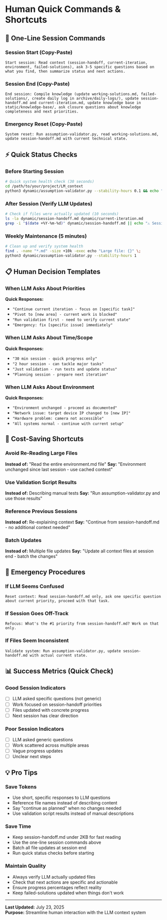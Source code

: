# Human Quick Commands & Shortcuts

## 🚀 One-Line Session Commands

### Session Start (Copy-Paste)
```
Start session: Read context (session-handoff, current-iteration, environment, failed-solutions), ask 3-5 specific questions based on what you find, then summarize status and next actions.
```

### Session End (Copy-Paste)  
```
End session: Compile knowledge (update working-solutions.md, failed-solutions/, create daily log in archive/daily-logs/), update session-handoff.md and current-iteration.md, update knowledge base in static/knowledge-base/, ask closure questions about knowledge completeness and next priorities.
```

### Emergency Reset (Copy-Paste)
```
System reset: Run assumption-validator.py, read working-solutions.md, update session-handoff.md with current technical state.
```

## ⚡ Quick Status Checks

### Before Starting Session
```bash
# Quick system health check (30 seconds)
cd /path/to/your/project/LM_context
python3 dynamic/assumption-validator.py --stability-hours 0.1 && echo "✅ System Ready"
```

### After Session (Verify LLM Updates)
```bash
# Check if files were actually updated (10 seconds)
ls -la dynamic/session-handoff.md dynamic/current-iteration.md
grep -i "$(date +%Y-%m-%d)" dynamic/session-handoff.md || echo "⚠️ Session handoff not updated"
```

### Weekly Maintenance (5 minutes)
```bash
# Clean up and verify system health
find . -name "*.md" -size +10k -exec echo "Large file: {}" \;
python3 dynamic/assumption-validator.py --stability-hours 1
```

## 📋 Human Decision Templates

### When LLM Asks About Priorities
**Quick Responses:**
- `"Continue current iteration - focus on [specific task]"`
- `"Pivot to [new area] - current work is blocked"`  
- `"Run validation first - need to verify current state"`
- `"Emergency: fix [specific issue] immediately"`

### When LLM Asks About Time/Scope
**Quick Responses:**
- `"30 min session - quick progress only"`
- `"2 hour session - can tackle major tasks"`
- `"Just validation - run tests and update status"`
- `"Planning session - prepare next iteration"`

### When LLM Asks About Environment
**Quick Responses:**
- `"Environment unchanged - proceed as documented"`
- `"Network issue: target device IP changed to [new IP]"`
- `"Hardware problem: camera not accessible"`
- `"All systems normal - continue with current setup"`

## 🎯 Cost-Saving Shortcuts

### Avoid Re-Reading Large Files
**Instead of:** "Read the entire environment.md file"
**Say:** "Environment unchanged since last session - use cached context"

### Use Validation Script Results
**Instead of:** Describing manual tests
**Say:** "Run assumption-validator.py and use those results"

### Reference Previous Sessions
**Instead of:** Re-explaining context
**Say:** "Continue from session-handoff.md - no additional context needed"

### Batch Updates
**Instead of:** Multiple file updates
**Say:** "Update all context files at session end - batch the changes"

## 🔧 Emergency Procedures

### If LLM Seems Confused
```
Reset context: Read session-handoff.md only, ask one specific question about current priority, proceed with that task.
```

### If Session Goes Off-Track
```
Refocus: What's the #1 priority from session-handoff.md? Work on that only.
```

### If Files Seem Inconsistent
```
Validate system: Run assumption-validator.py, update session-handoff.md with actual current state.
```

## 📊 Success Metrics (Quick Check)

### Good Session Indicators
- [ ] LLM asked specific questions (not generic)
- [ ] Work focused on session-handoff priorities  
- [ ] Files updated with concrete progress
- [ ] Next session has clear direction

### Poor Session Indicators  
- [ ] LLM asked generic questions
- [ ] Work scattered across multiple areas
- [ ] Vague progress updates
- [ ] Unclear next steps

## 💡 Pro Tips

### Save Tokens
- Use short, specific responses to LLM questions
- Reference file names instead of describing content
- Say "continue as planned" when no changes needed
- Use validation script results instead of manual descriptions

### Save Time
- Keep session-handoff.md under 2KB for fast reading
- Use the one-line session commands above
- Batch all file updates at session end
- Run quick status checks before starting

### Maintain Quality
- Always verify LLM actually updated files
- Check that next actions are specific and actionable
- Ensure progress percentages reflect reality
- Keep failed-solutions updated when things don't work

---

**Last Updated:** July 23, 2025  
**Purpose:** Streamline human interaction with the LLM context system
